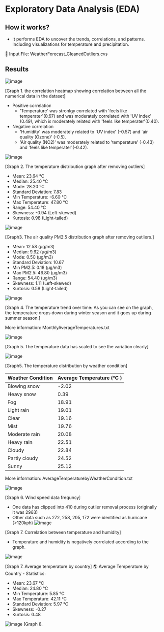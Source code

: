 # Exploratory Data Analysis (EDA)
## How it works?
* It performs EDA to uncover the trends, correlations, and patterns. Including visualizations for temperature and precipitation.

📂 Input File: WeatherForecast_CleanedOutliers.cvs 

## Results

![image](https://github.com/user-attachments/assets/554e7ac9-c762-4881-8193-a84348e389dd)

[Graph 1. the correlation heatmap showing correlation between all the numerical data in the dataset]
* Positive correlation
  * 'Temperature' was stronlgy correlated with 'feels like temperater'(0.97) and was moderately correlated with 'UV index' (0.49), which is moderately related with 'feels like temperater'(0.40). 
* Negative correlation
  * 'Humidity' was moderately related to 'UV index' (-0.57) and 'air quality (Ozone)' (-0.5).
  * 'Air quality (NO2)' was moderately related to 'temperature' (-0.43) and 'feels like temperater'(-0.42).

![image](https://github.com/user-attachments/assets/24044ca9-9916-4d73-a681-d4e40246cd3a)

[Graph 2. The temperature distribution graph after removing outliers]
* Mean: 23.64 °C
* Median: 25.40 °C
* Mode: 28.20 °C
* Standard Deviation: 7.83
* Min Temperature: -6.60 °C 
* Max Temperature: 47.80 °C
* Range: 54.40 °C
* Skewness: -0.94 (Left-skewed)
* Kurtosis: 0.98 (Light-tailed)

![image](https://github.com/user-attachments/assets/5d25c38e-3509-4eea-accf-d89739dde7e3)

[Graph3. The air quality PM2.5 distribution graph after removing outliers.]
* Mean: 12.58 (µg/m3)
* Median: 9.62 (µg/m3)
* Mode: 0.50 (µg/m3)
* Standard Deviation: 10.67
* Min PM2.5: 0.18 (µg/m3)
* Max PM2.5: 46.80 (µg/m3)
* Range: 54.40 (µg/m3)
* Skewness: 1.11 (Left-skewed)
* Kurtosis: 0.58 (Light-tailed)

![image](https://github.com/user-attachments/assets/1fa5d251-6343-4e21-bab1-6c9baf9b62f8)

[Graph 4. The temperature trend over time: As you can see on the graph, the temperature drops down during winter season and it goes up during summer season.]

More information: MonthlyAverageTemperatures.txt

![image](https://github.com/user-attachments/assets/28f4a9e3-dd5e-47dd-ac37-e01baff15f7b)

[Graph 5. The temperature data has scaled to see the variation clearly]

![image](https://github.com/user-attachments/assets/1031cfa6-5b41-4135-a941-d5bd9c5bb2da)

[Graph5. The temperature distribution by weather condition]

| Weather Condition  | Average Temperature (°C ) |
| ------------- | ------------- |
| Blowing snow | -2.02 |
| Heavy snow | 0.39 |
| Fog | 18.91 |
| Light rain | 19.01 |
| Clear | 19.16 |
| Mist | 19.76 |
| Moderate rain | 20.08 |
| Heavy rain | 22.51 |
| Cloudy | 22.84 |
| Partly cloudy | 24.52 |
| Sunny | 25.12 |

More information:  AverageTemperaturebyWeatherCondition.txt

![image](https://github.com/user-attachments/assets/fa176916-b270-4427-a59f-ca3ecff58d87)

[Graph 6. Wind speed data frequncy]
* One data has clipped into 410 during outlier removal process (originally it was 2963)
* Other data such as 272, 258, 205, 172 were identified as hurricane (>120kph)
![image](https://github.com/user-attachments/assets/217a9a44-4158-48af-8c87-c13e33b02d63)

[Graph 7. Correlation between temperature and humidity]
* Temperature and humidity is negatively correlated according to the graph.
  
![image](https://github.com/user-attachments/assets/d326eab6-4355-42ed-96e9-580e32bced88)

[Graph 7. Average temperature by country]
🌎 Average Temperature by Country - Statistics:
* Mean: 23.67 °C
* Median: 24.80 °C
* Min Temperature: 5.85 °C
* Max Temperature: 42.11 °C
* Standard Deviation: 5.97 °C
* Skewness: -0.27
* Kurtosis: 0.48

![image](https://github.com/user-attachments/assets/706dd611-86c7-4736-aabb-d03caf83549f)
[Graph 8. 
